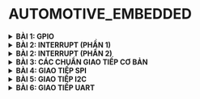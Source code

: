 
	
# AUTOMOTIVE_EMBEDDED

<details>
	<summary><strong>BÀI 1: GPIO</strong></summary>
	
## BÀI 1: GPIO (General Purpose Input Output)
![Image](https://github.com/user-attachments/assets/f275f738-034e-41e5-849a-892cb47e31d6)

### **1.1.Cấp Clock cho ngoại vi**

* **Module RCC** cung cấp các hàm để cấu hình xung clock

`RCC_APB1PeriphClockCmd`

`RCC_APB2PeriphClockCmd` 

`RCC_AHBPeriphClockCmd`
 
* **Nhận 2 tham số**:

 ◦ Ngoại vi Clock

 ◦ ENABLE/DISABLE

### **1.2.Cấu hình ngoại vi**


* **GPIO_Pin:** Chân cần được cấu hình 

`GPIO_Pin_<chân cần được cấu hình>`


 
* **GPIO_Mode:** Chế độ muốn cấu hình
    ```
    typedef enum {

        GPIO_Mode_AIN = 0x00,            //Analog Input
        GPIO_Mode_IN_FLOATING = 0x04,    //Input bình thường
        GPIO_Mode_IPD = 0x28,            //Input có điện trở kéo xuống    
        GPIO_Mode_IPU = 0x48,            //Input có điện trở kéo lên
        GPIO_Mode_Out_OD = 0x14,         //Output dạng open-drain
        GPIO_Mode_Out_PP = 0x10,         //Output dạng push-pull
        GPIO_Mode_AF_OD = 0x1C,          //Chế độ ngoại vi khác dạng open-drain
        GPIO_Mode_AF_PP = 0x18           //Chế độ ngoại vi khác dạng push-pull
    } GPIOMode_TypeDef;
    ```
* **GPIO_Speed:** Tốc độ đáp ứng của chân

`GPIO_Speed_<tốc độ muốn cấu hình>`    

### **1.3.Sử dụng ngoại vi**


* **Để gắn các giá trị muốn cấu hình vào các thanh ghi** thì ta sử dụng hàm "GPIO_Init" có 2 tham số cung cấp các hàm để cấu hình xung clock


  ◦Tham số đầu là tên ngoại vi muốn cấu hình

  ◦Tham số thứ hai là con trỏ đến struct **"GPIO_InitTypeDef"**

```
    GPIO_InitTypeDef GPIO_InitStruct;
    GPIO_InitStruct.GPIO_Pin = GPIO_Pin_13 | GPIO_Pin_14;
    GPIO_InitStruct.GPIO_Mode = GPIO_Mode_Out_PP;
    GPIO_InitStruct.GPIO_Speed = GPIO_Speed_50MHz;
    GPIO_Init(GPIOC, &GPIO_InitStruct);
```

* **Các hàm thông dụng để điều khiển GPIO** 

```
    uint8_t GPIO_ReadInputDataBit(GPIO_TypeDef* GPIOx, uint16_t GPIO_Pin);            \\Đọc giá trị 1 bit trong cổng GPIO được cấu hình là INPUT (IDR), có thể đọc nhiều pin nhờ toán tử OR
    uint16_t GPIO_ReadInputData(GPIO_TypeDef* GPIOx);                                 \\Đọc giá trị nguyên cổng GPIO được cấu hình là INPUT (IDR)
    uint8_t GPIO_ReadOutputDataBit(GPIO_TypeDef* GPIOx, uint16_t GPIO_Pin);           \\Đọc giá trị 1 bit trong cổng GPIO được cấu hình là OUTPUT (ODR), có thể đọc nhiều pin nhờ toán tử OR
    uint16_t GPIO_ReadOutputData(GPIO_TypeDef* GPIOx);                                \\Đọc giá trị nguyên cổng GPIO được cấu hình là OUTPUT (ODR)
    void GPIO_SetBits(GPIO_TypeDef* GPIOx, uint16_t GPIO_Pin);                        \\Cho giá trị 1 bit trong cổng GPIO = 1, có thể ghi nhiều pin nhờ toán tử OR
    void GPIO_ResetBits(GPIO_TypeDef* GPIOx, uint16_t GPIO_Pin);                      \\Cho giá trị 1 bit trong cổng GPIO = 0, có thể ghi nhiều pin nhờ toán tử OR
    void GPIO_WriteBit(GPIO_TypeDef* GPIOx, uint16_t GPIO_Pin, BitAction BitVal);     \\Ghi giá trị "BitVal" vào 1 bit trong cổng GPIO, có thể ghi nhiều pin nhờ toán tử OR
    void GPIO_Write(GPIO_TypeDef* GPIOx, uint16_t PortVal);                           \\Ghi giá trị "PortVal" vào nguyên cổng GPIO
```

### **1.4.Kiến thức cần chú ý**

#### **1.4.1.Pull-Up vs Pull-Down ???**


![Image](https://github.com/user-attachments/assets/2e06645d-579f-4b64-970c-f09a46cf949f)



* **Pull-up:**

     ◦ Được kết nối giữa chân **đầu vào** với **nguồn VCC**

     => Đảm bảo rằng khi **không** có tín hiệu hoặc thiết bị nào **tác động** vào chân nó sẽ **luôn ở mức cao**


     ◦ **Không** có tín hiệu vào:
 
    `GPIO-> HIGH (Pull up kéo lên Vcc)` 

     ◦ **Có**  tín hiệu vào:
 
    `GPIO->  HIGH => LOW `

     ◦ Thường được ứng dụng trong nút nhấn


* **Pull-down:**

    ◦ Được kết nối giữa chân **đầu vào** với **GND**

    => Kéo chân về mức **thấp** khi **không** có tín hiệu hoặc thiết bị nào **tác động** 


    ◦ **Không** có tín hiệu vào:
 
    `GPIO-> LOW (Trở kéo về GND)` 

    ◦ **Có**  tín hiệu vào:
 
    `GPIO->  LOW => HIGH `

    ◦ Thường được dùng để xác định trạng thái khi công tắc hoặc thiết bị đầu vào tắt hoặc không hoạt động




#### **1.4.2.Các chế độ input khác**

* **Input-Floating:**

    ◦ **Mục đích:** Đọc tín hiệu số từ bên ngoài mà không có điện trở kéo lên hoặc kéo xuống bên trong

    ◦ **Cấu hình điện:** Không có trở kéo lên hoặc xuống bên trong vi điều khiển.Trạng thái logic phụ thuộc vào chân bên ngoài

    ◦ **Sử dụng:** Đọc tín hiệu số từ cảm biến bên ngoài đã có trở kéo lên/xuống

    ◦ **Lưu ý:** Dễ bị nhiễu


* **Analog Input:**

    ◦ **Mục đích:** Sử dụng chân GPIO làm đầu vào cho **ADC** tích hợp

    ◦ **Cấu hình điện:** Ngắt kết nối  mạch số cuả GPIO để cho phép tín hiệu analog đi trực tiếp vào **ADC**

    ◦ **Sử dụng:** Đọc điện áp analog từ cảm biến analog (cảm biến nhiệt độ,ánh sáng,biến trở)

    ◦ **Lưu ý:** Dễ bị nhiễu
    

#### **1.4.3.Các chế độ output**

* **Output Push-Pull:**

    ◦ **Mục đích:**  Xuất tín hiệu số kéo VDD (HIGH) và kéo xuống GND (LOW) 1 cách chủ động


    ◦ **Sử dụng:** Điều khiển relay,led,...



* **Output Open-Drain (Đầu ra hở mạch):**

    ◦ **Mục đích:**  Xuất tín hiệu số kéo chỉ có khả năng kéo GND (LOW) 1 cách chủ động.Kéo lên HIGH cần có điện trở kéo bên ngoài

    ◦ **Cấu hình điện:** Khi xuất mức HIGH ,transistor tắt,GPIO thả nổi và cần điện trở kéo lên bên ngoài

    ◦ **Sử dụng:** I2C,...   



#### **1.4.4.Các chế độ Alternate Function**


* **AF-Push Pull:**

    ◦ **Mục đích:** Sử dụng chân GPIO để xuất tín hiệu từ các peripheral

    ◦ **Sử dụng:** Xuất tín hiệu PWM từ Timer, clock từ SPI,...   


* **AF-Open Drain:**

    ◦ **Mục đích:** Sử dụng cho các giao thức yêu cầu đường truyền 2 chiều

    ◦ **Sử dụng:** GPIO cho giao tiếp I2C (SCL,SDA) ,UART (truyền nhận)
</details>

<details>
	<summary><strong>BÀI 2: INTERRUPT (PHẦN 1)</strong></summary>  

## BÀI 2: INTERRUPT (Phần 1)


### **2.1.Khái niệm**

![Image](https://github.com/user-attachments/assets/eb1762a6-057e-4212-91cd-7d216830df0d)


* **Ngắt** là 1 sự kiện khẩn cấp xảy ra trong hay ngoài vi điều khiển.Nó yêu cầu MCU phải **dừng chương trình chính** và **thực thi chương trình ngắt**



### **2.2.Interrupt Service Routine (Trình phục vụ ngắt)**

![Image](https://github.com/user-attachments/assets/90c8c28e-edea-4755-b2b3-8c84be788a61)


 * Mỗi ngắt có 1 trình phục vụ riêng
 * Trình phục vụ ngắt là 1 đoạn chương trình được thực hiện khi ngắt xảy ra
 * Địa chỉ trong bộ nhớ của ISR được gọi là **vector ngắt**



### **2.3.Vector Interrupt Table (Bảng vector ngắt)**

![Image](https://github.com/user-attachments/assets/038312e2-516d-4eb2-8125-438cf5885fc6)


 * Chứa danh sách các địa chỉ bộ nhớ,mỗi địa chỉ trỏ đến hàm xử lý ngắt tương đương với 1 nguồn ngắt cụ thể


 * Vai trò trung tâm trong xử lý ngắt

    ◦ Khi 1 ngắt xảy ra, phần cứng CPU (cụ thể **NVIC**) sử dụng bảng **VIT** để xác định ISR nào cần được thực thi
 

 * Địa chỉ cố định trong bộ nhớ Flash
 
    ◦ VIT thường được đặt ở địa chỉ bắt đầu bộ nhớ Flash.Điều này do khi vi điều khiển khơi động / reset, nó sẽ bắt đầu thực thi từ địa chỉ này

 * Cấu trúc VIT

    ◦ **Bảng các địa chỉ:** VIT về cơ bản là một mảng (table) các địa chỉ bộ nhớ. Mỗi mục trong bảng này chứa một địa chỉ.

    ◦ Mỗi mục tương ứng với 1 nguồn ngắt

    ◦ **Kích thước:** Kích thước của mỗi mục (mỗi địa chỉ vector) thường là 4 byte (32-bit address) trên các kiến trúc 32-bit như ARM Cortex-M, hoặc 2 byte (16-bit address) trên các kiến trúc 16-bit
 

* **Cách VIT hoạt động:**


    ◦Ngắt xảy ra

     ```
   Quy trình bắt đầu khi một sự kiện ngắt xảy ra.

   Sự kiện này có thể đến từ nhiều nguồn khác nhau, ví dụ:

   Ngắt ngoại vi: Một module ngoại vi như UART, Timer, ADC, GPIO tạo ra ngắt khi hoàn thành một tác vụ hoặc có một sự kiện cụ thể (ví dụ: UART nhận dữ liệu, Timer tràn, ADC chuyển đổi xong, GPIO pin thay đổi trạng thái).

   Ngắt nội bộ: Các ngắt do bộ vi điều khiển tạo ra, ví dụ: SysTick timer ngắt định kỳ, Software Interrupt (SWI), PendSV (Pendable Service Call).

   Ngắt lỗi: Các lỗi phần cứng hoặc phần mềm như HardFault, Memory Management Fault.
     ```
  
    ◦NVIC xác định vector number

    ◦Tra cứu VIT bằng cách sử dụng vector number làm offset để tra cứu bảng 
    
      
      Base_Address of VIT + (n * 4).
      Base_Address of VIT: Đây là địa chỉ bộ nhớ bắt đầu của Vector Interrupt Table. Như đã thảo luận trước đó, địa chỉ này thường cố định và nằm ở đầu bộ nhớ Flash (ví dụ: 0x00000000).
      n (vector number): Là số vector mà NVIC đã xác định cho ngắt đang xảy ra.
      4: Là kích thước của mỗi mục (vector) trong VIT, tính bằng byte. Trong kiến trúc 32-bit, mỗi địa chỉ bộ nhớ thường là 32-bit (4 byte).
      n * 4: Tính toán offset (độ lệch) từ địa chỉ bắt đầu của VIT. Vector number n được nhân với 4 để tính ra độ lệch byte tương ứng trong bảng VIT.
      Base_Address of VIT + (n * 4): Kết quả là địa chỉ bộ nhớ trong VIT, nơi chứa địa chỉ của ISR tương ứng với vector number n.
      

   ◦Lấy địa chỉ ISR
   
     Giá trị tra cứu được trong VIT chính là địa chỉ của bộ nhớ hàm ISR tương ứng

   ◦Nhảy đến ISR
   
   ◦Kết thúc ISR





### **2.4.NVIC (Nested Vectored Interrupt Controller)**

* **Khái niệm**

   ◦Quản lý tất cả các ngắt
   
   ◦Quyết định ngắt nào được xử lý dựa trên mức độ ưu tiên

* **Chức năng NVIC**

   ◦ Bật/Tắt từng nguồn ngắt cụ thể

   ◦ Bật/Tắt ngắt toàn cục
  

* **Quản lý ưu tiên ngắt**

 
   ◦ Cho phép 16 mức ưu tiên (0-15)
   
   
   ◦ Mức ưu tiên thấp hơn (số nhỏ hơn) có độ ưu tiên cao hơn
    
![Image](https://github.com/user-attachments/assets/9ca9134e-b2e2-4de9-b352-74ad5a47331e)
 
     +  Preemption Priority: 
        Ngắt có Preemption Priority cao hơn (số nhỏ hơn) sẽ chiếm quuyền ngắt có Priority thấp hơn (số to hơn): 
        Ngắt có Preemption Priority cao hơn (số nhỏ hơn) sẽ chiếm quuyền ngắt có Priority thấp hơn (số to hơn)

     +  SubPriority: 
        Khi nhiều ngắt có cùng Preemption Priority xảy ra đồng thời
        => SubPriority quyết định thứ tự xử lý
        => Ngắt có SubPriority cao hơn (số nhỏ hơn) sẽ được xử lý trước


* **Cấu hình NVIC**
 
  ◦ **Priority Group:**  xác định cách phân chia bit giữa Preemption Priority và Subpriority.
  
   Sử dụng hàm **NVIC_PriorityGroupConfig(uint32_t PriorityGroup)** để chọn priority group cho NVIC

  ◦ **NVIC_IRQChannel:** Xác định mã của kênh ngắt cần được cấu hình

  ◦ **NVIC_IRQChannelPreemptionPriority:** Xác định mức độ ưu tiên Preemption Priority cho kênh ngắt.

  ◦ **NVIC_IRQChannelSubPriority:** Xác định mức độ ưu tiên phụ Subpriority cho kênh ngắt.

  ◦ **NVIC_IRQChannelSubPriority:** Cho phép ngắt


```
NVIC_InitTypeDef NVICInitStruct;
NVIC_PriorityGroupConfig(NVIC_PriorityGroup_2);
NVICInitStruct.NVIC_IRQChannel = EXTI0_IRQn;
NVICInitStruct.NVIC_IRQChannelPreemptionPriority = 0x00;
NVIC_InitStruct.NVIC_IRQChannelSubPriority = 0x00;
NVICInitStruct.NVIC_IRQChannelCmd = ENABLE;
NVIC_Init(&NVICInitStruct);
```
</details>

<details>
	<summary><strong>BÀI 2: INTERRUPT (PHẦN 2)</strong></summary> 

## BÀI 2: INTERRUPT (PHẦN 2) 

### **2.5.Ngắt ngoài**


* **Sơ đồ**

![Image](https://github.com/user-attachments/assets/b8531dc8-d8a1-4fea-b10b-90365810da53)


  ◦ Để sử dụng được ngắt ngoài, ngoài bật clock cho GPIO tương ứng cần bật thêm clock cho **AFIO**.

```
  void RCC_Config(){
	RCC_APB2PeriphClockCmd(RCC_APB2Periph_GPIOA, ENABLE);
	RCC_APB2PeriphClockCmd(RCC_APB2Periph_AFIO, ENABLE);
}
```
 ◦ Ngắt ngoài của chip STM32F103 bao gồm có 16 line riêng biệt
```
Line0 sẽ chung cho tất cả chân Px0 ở tất cả các Port, với x là tên của Port A, B…
Line0 nếu chúng ta đã chọn chân PA0 (chân 0 ở port A) làm chân ngắt thì tất cả các chân 0 ở các Port khác không được khai báo làm chân ngắt ngoài nữa
```
 

 * **Cấu hình ngắt ngoài**

    ◦ Cấu hình chân ngắt ngoài là Input. 

    ◦  Có thể cấu hình thêm trở kéo lên/xuống tùy theo cạnh ngắt được sử dụng.

   ```
    void GPIO_Config(){
        GPIO_InitTypeDef GPIOInitStruct;

	GPIOInitStruct.GPIO_Mode = GPIO_Mode_IPU;
	GPIOInitStruct.GPIO_Pin = GPIO_Pin_0;
	GPIOInitStruct.GPIO_Speed = GPIO_Speed_50MHz;
	GPIO_Init(GPIOA, &GPIOInitStruct);
    }
    ```



      ◦ Hàm **GPIO_EXTILineConfig(uint8_t GPIO_PortSource, uint8_t GPIO_PinSource)** liên kết 1 chân với một EXTI line để cấu hình chân ở chế độ sử dụng ngắt ngoài:

GPIO_PortSource: Chọn Port để sử dụng làm nguồn cho ngắt ngoài.
GPIO_PinSource: Chọn Pin để cấu hình.

       ◦ Các tham số ngắt ngoài được cấu hình trong struct EXTI_InitTypeDef, gồm:

**EXTI_Line:** Xác định EXTI line cụ thể sẽ được cấu hình.
**EXTI_Mode:** Xác định chế độ hoạt động của EXTI, có hai chế độ là Interrupt hoặc Event.
**EXTI_Trigger:** Xác định loại cạnh xung sẽ kích hoạt ngắt.
**EXTI_LineCmd:** Kích hoạt (ENABLE) hoặc vô hiệu hóa (DISABLE) EXTI line.


    
    void EXTI_Config(){
	EXTI_InitTypeDef EXTIInitStruct;

        EXTIInitStruct.EXTI_Line = EXTI_Line0;
	EXTIInitStruct.EXTI_Mode = EXTI_Mode_Interrupt;
	EXTIInitStruct.EXTI_Trigger = EXTI_Trigger_Falling;
	EXTIInitStruct.EXTI_LineCmd = ENABLE;
	
	EXTI_Init(&EXTIInitStruct);
}
      ```


◦ Tiếp đến cấu hình NVIC:

    
        NVIC_InitTypeDef NVICInitStruct;
	NVIC_PriorityGroupConfig(NVIC_PriorityGroup_2);
	
	NVICInitStruct.NVIC_IRQChannel = EXTI0_IRQn;
	NVICInitStruct.NVIC_IRQChannelPreemptionPriority = 0x00;
        NVIC_InitStruct.NVIC_IRQChannelSubPriority = 0x00;
	NVICInitStruct.NVIC_IRQChannelCmd = ENABLE;
	
	NVIC_Init(&NVICInitStruct);

◦ Các hàm quan trọng trong EXTI:

   Ngắt trên từng line có hàm phục riêng của từng line. Có tên cố định: **EXTIx_IRQHandler()** (x là line ngắt tương ứng).
   
   Hàm **EXTI_GetITStatus(EXTI_Linex)**, Kiểm tra cờ ngắt của line x tương ứng. 
   
   Hàm **EXTI_ClearITPendingBit(EXTI_Linex)**: Xóa cờ ngắt ở line x.


◦ Ngắt ngoài sẽ được thực hiện theo:

   Kiểm tra ngắt đến từ line nào, có đúng là line cần thực thi hay không?

   Thực hiện các lệnh, các hàm.

   Xóa cờ ngắt ở line.

```
void EXTI0_IRQHandler(){	
        if(EXTI_GetITStatus(EXTI_Line0) != RESET)
        {}
	EXTI_ClearITPendingBit(EXTI_Line0);
}
```


### **2.5.Ngắt Timer**

* **Sơ đồ**


![Image](https://github.com/user-attachments/assets/b0736d5c-3a49-41bf-95db-063762fdb254)


  ◦ Sử dụng ngắt Timer,ta vẫn cấu hình các tham số trong **TIM_TimeBaseInitTypeDef** bình thường

  ◦ Riêng **TIM_Period**,đây là số lần đếm mà sau đó timer sẽ ngắt


* **Cấu hình ngắt Timer**

  ◦ Cấu hình **Timer**

     Hàm **TIM_ITConfig(TIMx,TIM_IT_Update,ENABLE)** kích hoạt ngắt cho TIMERx tương ứng

      
      Yêu cầu: cài đặt Period = 10-1 ứng với ngắt mỗi 1ms
      void TIM_Config()
      {
      TIM_TimeBaseInitTypeDef TIM_TimeBaseInitStruct;

      TIM_TimeBaseInitStruct.TIM_Prescaler = 7200-1;
      //Ngắt mỗi 1ms => 1 ms = ?/72MHz => ? = 7200

      TIM_TimeBaseInitStruct.TIM_Period = 10-1;
      TIM_TimeBaseInitStruct.TIM_ClockDivision = TIM_CKD_DIV1;
      TIM_TimeBaseInitStruct.TIM_CounterMode = TIM_CounterMode_Up;
      TIM_TimeBaseInit(TIM2, &TIM_TimeBaseInitStruct);

      TIM_ITConfig(TIM2, TIM_IT_Update, ENABLE);
      TIM_Cmd(TIM2, ENABLE);
      }
      

  ◦ Cấu hình **NVIC**

     
     ```
          NVIC_InitTypeDef NVIC_InitStruct;

          NVIC_InitStruct.NVIC_IRQChannel = TIM2_IRQn;
	  NVIC_InitStruct.NVIC_IRQChannelPreemptionPriority = 0x00;
	  NVIC_InitStruct.NVIC_IRQChannelSubPriority = 0x00;
	  NVIC_InitStruct.NVIC_IRQChannelCmd = ENABLE;

	  NVIC_Init(&NVIC_InitStruct);
     ```



  ◦ Cấu hình **hàm phục vụ ngắt Timer**


    
 Hàm phục vụ ngắt Timer được đặt tên: **TIMx_IRQHandler** với x là timer tương ứng
     
 Hàm kiểm tra cờ ngắt của line x tương ứng: **TIM_GetITStatus(TIMx,TIM_IT_Update)**

 Hàm xóa cờ ngắt của line x: **TIM_ClearITPendingBit(TIMx,TIM_IT_Update)**
   
     uint16_t count;
     void delay(int time){
	  count = 0; 
	  while(count < time)
      {}
    }

     void TIM2_IRQHandler(){
      if(TIM_GetITStatus(TIM2, TIM_IT_Update))
        {
		  count++;
		  TIM_ClearITPendingBit(TIM2, TIM_IT_Update);
        }
    }

  


### **2.6.Ngắt truyền thông**

#### Ngắt UART

![Image](https://github.com/user-attachments/assets/9affbbd5-a18d-40d2-9c22-588a47d195df)

* Trước khi cho phép UART hoạt động, cần kích hoạt ngắt UART bằng cách gọi hàm **USART_ITConfig()**;

* Ở NVIC, ta cấu hình tương tự như ngắt ngoài EXTI, tuy nhiên NVIC_IRQChannel được đổi thành **USART_IRQn** để khớp với line ngắt timer.

* Hàm phục vụ ngắt UART được đặt tên : **USARTx_IRQHandler()**

   ◦ Kiểm tra ngắt 

   ◦ Nhận và lưu data từ USART1

   ◦ Kiểm tra cờ ngắt truyền,đảm bảo UART đang rỗi

   ◦ Truyền lại data vừa nhận được sang máy tính

   ◦ Xóa cờ ngắt,thoát khỏi hàm

* Hàm kiểm tra cờ ngắt : **USART_GetITStatus**

* Hàm kiểm tra trạng thái của quá trình truyền dữ liệu : **USART_GetFlagStatus(USART_InitTypeDef * USARTx,uint32_t USART_FLAG)**

   ```
   void UART1_IRQHandler(){
      uint8_t data = 0x00;
      if(USART_GetITStatus(USART1,USART_IT_RXNE) != RESET){
         while(!USART_GetFlagStatus(USART1,USART_FLAG_RXNE));
         data = USART_ReceiveData(USART1);
           if(USART_GetITStatus(USART1,USART_IT_TXE) != RESET){
              USART_SendData(USART1,data);
              while(USART_GetFlagStatus(USART1,USART_FLAG_TC) == RESET) ;
          }
      }
      USART_ClearITPendingBit(USART1,USART_IT_RXNE);  
   }
  ```
</details>


<details>
	<summary><strong>BÀI 3: CÁC CHUẨN GIAO TIẾP CƠ BẢN </strong></summary> 


## **BÀI 3: CÁC CHUẨN GIAO TIẾP CƠ BẢN**

## **3.1.SPI**


### **3.1.1.Đặc điểm**
* Chuẩn giao tiếp nối tiếp,đồng bộ
* Hoạt động ở chế độ song công
* Sử dụng 4 dây giao tiếp

### **3.1.2.Sơ đồ chân**
![Image](https://github.com/user-attachments/assets/9e55733b-bf9f-4d37-912e-84e5faae3086)


* **SCK (Serial Clock)**: Thiết bị Master tạo xung tín hiệu SCK và cung cấp cho Slave

* **MISO (Master Input Slave Output)**: Tín hiệu tạo bởi thiết bị Slave và nhận bởi thiết bị Master.

* **MOSI (Master Output Slave Input)**: Tín hiệu tạo bởi thiết bị Master và nhận bởi thiết bị Slave.

* **SS (Slave Select) / CS (Chip Select)**: Chọn thiết bị Slave cụ thể để giao tiếp. Để chọn Slave giao tiếp thiết bị Master chủ động kéo đường SS tương ứng xuống mức 0 (Low).


### **3.1.3.Quá trình truyền nhận**  

* Master kéo chân SS của chân Slave muốn giao tiếp xuống mức 0 để báo hiệu muốn truyền nhận

* Clock sẽ được cấp bởi master, tùy vào chế độ được cài, với mỗi xung clock,  1 bit sẽ được truyền từ master đến slave và slave cũng truyền 1 bit cho master.

* Các thanh ghi cập nhật giá trị và dịch 1 bit.

* Lặp lại quá trình trên đến khi truyền xong 8 bit trong thanh ghi.

### **3.1.4.Các chế độ hoạt động**

* Có 4 chế độ hoạt động phụ thuộc **Clock Polarity (CPOL)** và **Clock Phase (CPHA)**.

* **CPOL:**

  **CPOL = 0:** Xung clock ban đầu ở mức 0.

  **CPOL = 1:** Xung clock ban đầu ở mức 1.

* **CPHA:**

  CPHA = 0 (1Edge):
  
         Dữ liệu được **lấy mẫu (sampled) trên cạnh đầu tiên (leading edge)** của chu kỳ đồng hồ và được **thay đổi (shifted) trên cạnh thứ hai (trailing edge)**.
         Dữ liệu phải sẵn sàng trên đường truyền (MOSI/MISO) trước khi chu kỳ đồng hồ bắt đầu.**
  
  CPHA = 1 (2Edge):
  
         Dữ liệu được **thay đổi (shifted) trên cạnh đầu tiên (leading edge)** và được **lấy mẫu (sampled) trên cạnh thứ hai (trailing edge)**.
         Dữ liệu chỉ xuất hiện trên đường truyền sau khi chu kỳ đồng hồ bắt đầu.
  
  ![Image](https://github.com/user-attachments/assets/7035fcb0-fd0e-4d24-976b-0a56d80a1207)
  
```
CPOL = 0 (đồng hồ nghỉ ở mức thấp):
      1Edge (CPHA = 0): Lấy mẫu trên rising edge (cạnh tăng), thay đổi trên falling edge (cạnh giảm).
      2Edge (CPHA = 1): Thay đổi trên rising edge, lấy mẫu trên falling edge.

CPOL = 1 (đồng hồ nghỉ ở mức cao):
      1Edge (CPHA = 0): Lấy mẫu trên falling edge (cạnh giảm), thay đổi trên rising edge (cạnh tăng).
      2Edge (CPHA = 1): Thay đổi trên falling edge, lấy mẫu trên rising edge.
```
## **3.2.I2C**

### **3.2.1Đặc điểm**

* Chuẩn giao tiếp nối tiếp,đồng bộ
* Hoạt động ở chế độ bán song công
* Sử dụng 2 dây giao tiếp

### **3.2.2.Sơ đồ chân**

![Image](https://github.com/user-attachments/assets/34dd609d-2f2e-421d-b416-0cabcbf9670a)


* **SCL (Serial Clock)**: Tạo xung tín hiệu để đồng bộ việc truyền/nhận dữ liệu với các Slave.

* **SDA (Serial Data)**: Chân chứa dữ liệu được truyền đi


### **3.2.3.Quá trình truyền nhận**

* Start: Điều kiện: Chân SDA xuống mức 0 trước chân SCL.
* Truyền các bit địa chỉ để tìm Slave muốn giao tiếp.

* Bit R/W: Master gửi dữ liệu đi ứng với bit '0', nhận dữ liệu ứng với bit '1'.

* ACK: Chờ phản hồi, '0' là nhận và '1' là không nhận. Nếu không có Slave nào phản hồi, dùng Timer để thoát ra.

* Sau khi chọn được Slave để giao tiếp, bắt đầu truyền các bit dữ liệu đến Slave.
* Tương tự cũng có ACK để chờ phản hồi.
* Stop: Điều kiện: Chân SDA lên mức 1 sau chân SCL.



## **3.3.UART**

### **3.3.1Đặc điểm**

* Chuẩn giao tiếp nối tiếp
* Không đồng bộ
* Hoạt động ở chế độ song công
* Sử dụng 2 dây giao tiếp
* Chỉ 2 thiết bị giao tiếp

### **3.3.2.Sơ đồ chân**

![Image](https://github.com/user-attachments/assets/5d657816-56e4-4871-8c40-7ce476b283c2)

**Tx (Transmit)**: Chân truyền dữ liệu 

**Rx (Receive)**: Chân nhận dữ liệu

### **3.3.3.Quá trình truyền nhận**

![Image](https://github.com/user-attachments/assets/e345c226-4ada-4991-963b-1dcb7e0ae24c)

* Start: 1 bit.

* Bit dữ liệu: 5 đến 9 bit.

* Bit chẵn lẻ:

    Quy luật chẵn: Thêm một bit '0' hoặc '1' để số bit '1' là số chẵn.
    Quy luật lẻ: Thêm một bit '0' hoặc '1' để số bit '1' là số lẻ.
* Stop: 1 đến 2 bit.
</details>


<details>
	<summary><strong>BÀI 4: GIAO TIẾP SPI</strong></summary> 

## **Bài 4: GIAO TIẾP SPI** 

## **4.1.SPI Software**

### **4.1.1.Xác định các chân GPIO**
* Định nghĩa 4 chân sử dụng SPI

  ```
  #define SPI_SCK_Pin    GPIO_Pin_0
  #define SPI_MISO_Pin   GPIO_Pin_1
  #define SPI_MOSI_Pin   GPIO_Pin_2
  #define SPI_CS_Pin     GPIO_Pin_3
  #define SPI_GPIO       GPIO_A
  ```
 

### **4.1.2.Cấu hình GPIO**


* **Master**:
  
◦ Các chân **SCK, CS, MOSI** để chế độ Out Push Pull

```
GPIO_InitStructure.GPIO_Pin = SPI_SCK_Pin | SPI_CS_Pin | SPI_MOSI_Pin;

GPIO_InitStructure.GPIO_Mode = GPIO_Mode_Out_PP;
```

◦ Chân **MISO** để chế độ IN FLOATING

```
GPIO_InitStructure.GPIO_Pin = SPI_MISO_Pin;
GPIO_InitStructure.GPIO_Mode = GPIO_Mode_IN_FLOATING;
```

* **Slave**:

◦ Chân **MISO** để chế độ Out Push Pull
```
GPIO_InitStructure.GPIO_Pin = SPI_MISO_Pin;
GPIO_InitStructure.GPIO_Mode = GPIO_Mode_Out_PP;
```
◦ Chân **MOSI,SCK,CS** để chế độ IN FLOATING
```
GPIO_InitStructure.GPIO_Pin = SPI_SCK_Pin | SPI_CS_Pin | SPI_MOSI_Pin;

GPIO_InitStructure.GPIO_Mode = GPIO_Mode_IN_FLOATING;
```

### **4.1.3.Tạo xung Clock**

```
void Clock(){
  GPIO_WriteBit(SPI_GPIO,SPI_SCK_Pin,Bit_SET);
  Delay_ms(4);
  GPIO_WriteBit(SPI_GPIO,SPI_SCK_Pin,Bit_RESET);
  Delay_ms(4);
}
```

### **4.1.4.Khởi tạo các chân cho SPI**

```
void SPI_Init(){
  GPIO_WriteBit(SPI_GPIO,SPI_SCK_Pin,Bit_RESET);
  GPIO_WriteBit(SPI_GPIO,SPI_CS_Pin,Bit_SET);
  GPIO_WriteBit(SPI_GPIO,SPI_MISO_Pin,Bit_RESET);
  GPIO_WriteBit(SPI_GPIO,SPI_MOSI_Pin,Bit_RESET);
}

```

### **4.1.5.Hàm truyền(Master)**

* Kéo **CS** xuống **0**

    ◦ Dịch 1 bit

    ◦ Truyền 1 bit

    ◦ Gửi clock() 

* Kéo **CS** lên **1**

```
void SPI_Master_Transmit(uint8_t u8Data){

uint8_t u8Mask = 0x80;
uint8_t tempData;

GPIO_WriteBit(SPI_GPIO,SPI_CS_Pin,Bit_RESET);
Delay_ms(1);

  for (int i=0; i<8; i++){
  tempData = u8Data & u8Mask
      if(tempData){
        GPIO_WriteBit(SPI_GPIO,SPI_MOSI_Pin,Bit_SET);
        Delay_ms(1);
      }
      else{
        GPIO_WriteBit(SPI_GPIO,SPI_MOSI_Pin,Bit_RESET);
        Delay_ms(1);
      }

  u8Data = u8Data << 1;
  Clock();
 }

GPIO_WriteBit(SPI_GPIO,SPI_CS_Pin,Bit_SET);
Delay_ms(1);
}
```
### **4.1.6.Hàm nhận (Slave)**

* Kiểm tra **CS** bằng **0** 

   ◦ Kiểm tra Clock = 1;

   ◦ Đọc data trên MOSI,ghi vào biến;

   ◦ Dịch 1 bit

* Kiểm tra **CS** bằng **1**

```
uint8_t Slave_Receive(void){
  uint8_t dataReceive = 0x00;
  uint8_t temp = 0x00;

  while(GPIO_ReadInputDataBit(SPI_GPIO, SPI_CS_Pin)); --Chờ CS lên cao
  while(!GPIO_ReadInputDataBit(SPI_GPIO,SPI_CS_Pin)); --Chờ CS xuống thấp bắt đầu Truyền
  while(!GPIO_ReadInputDataBit(SPI_GPIO,SPI_SCK_Pin)); --Chờ SCK xuống thấp( ở trạng thái nghỉ);
    
    for(int i=0; i<8; i++){
  
      while(!GPIO_ReadInputDataBit(SPI_GPIO,SPI_SCK_Pin)); --Chờ SCK xuống thấp
      while(GPIO_ReadInputDataBit(SPI_GPIO,SPI_SCK_Pin)); --Chờ SCK lên cao bắt đầu Truyền

      temp = GPIO_ReadInputDataBit(SPI_GPIO,SPI_MOSI_Pin);
      dataReceive = dataReceive << 1;
      dataReceive = dataReceive | temp;

      while(GPIO_ReadInputDataBit(SPI_GPIO,SPI_SCK_Pin)); --Chờ SCK xuống thấp (kết thúc khung truyền)

    }
  while(GPIO_ReadInputDataBit(SPI_GPIO,SPI_CS_Pin)); --Chờ CS lên cao kết thúc khung Truyền
  return dataReceive;
}

```

### **4.1.7.Hàm main**

```
uint8_t DataTrans[] = {1,3,4,5,6,7,8,9};
int main (){
RCC_Config();
GPIO_Config();
TIM_Config();
SPI_Config();
while(1){
   for(int i=0; i<7;i++){
     SPI_Master_Transmit(DataTrans);
     Delay_ms(1);
   }
 }
}
```


## **4.2.SPI Hardware**

### **4.2.1.Xác định chân GPIO**

![Image](https://github.com/user-attachments/assets/6c977197-08fb-4993-9e0b-ce7e83ba6d6d)

```
#define SPI1_NSS     GPIO_Pin_4
#define SPI1_SCK     GPIO_Pin_5
#define SPI1_MISO    GPIO_Pin_6
#define SPI1_MOSI    GPIO_Pin_7
#define SPI1_GPIO    GPIOA

```

### **4.2.2.Cấu hình chân GPIO**

* NSS: **Input,Output,AF**

* MISO,MOSI,SCK: **AF**

* Phần cứng SPI đã được thiết kế để tự động xử lý giao tiếp theo chuẩn SPI nên chế độ không phải điều chỉnh nhiều

### **4.2.3.Cấu hình SPI**

* **SPI_Mode**: Quy định chế độ hoạt động SPI
* **SPI_Direction**: Quy định kiểu truyền của thiết bị
* **SPI_BaudRatePrescaler**: Hệ số chia clock cấp cho module SPI
* **SPI_CPOL**: Cấu hình cực tính của SCK
  
    ◦ **SPI_CPOL_LOW**: cực tính mức **0** khi SCK **không** truyền xung

    ◦ **SPI_CPOL_HIGH**: cực tính mức **1** khi SCK truyền xung

* **SPI_CPHA**: Cấu hình chế độ hoạt động của SCK

    ◦ **SPI_CPHA_1Edge**: tín hiệu truyền đi ở cạnh xung đầu tiên
    
    ◦ **SPI_CPHA_2Edge**: tín hiệu truyền đi ở cạnh xung thứ hai

* **SPI_DataSize**: Cấu hình số bit truyền (8/16 bit)
* **SPI_FirstBit**: Cấu hình chiều truyền đi là MSB hay LSB
* **SPI_CRCPolynominal** : Cấu hình số bit checksum cho SPI
* **SPI_NSS**: cấu hình chân SS điều khiển bằng phần cứng hay phần mềm

```
void SPI_Config(){
	SPI_InitTypeDef SPI_InitStructure;

	SPI_InitStructure.SPI_Mode = SPI_Mode_Master;
	SPI_InitStructure.SPI_Direction =    SPI_Direction_2Lines_FullDuplex;
	SPI_InitStructure.SPI_BaudRatePrescaler = SPI_BaudRatePrescaler_16;
	SPI_InitStructure.SPI_CPOL = SPI_CPOL_Low;
	SPI_InitStructure.SPI_CPHA = SPI_CPHA_1Edge;
	SPI_InitStructure.SPI_DataSize = SPI_DataSize_8b;
	SPI_InitStructure.SPI_FirstBit = SPI_FirstBit_LSB;
	SPI_InitStructure.SPI_CRCPolynomial = 7;
	SPI_InitStructure.SPI_NSS = SPI_NSS_Soft;
	
	SPI_Init(SPI1, &SPI_InitStructure);
	SPI_Cmd(SPI1, ENABLE);
}

```

### **4.2.4.Các hàm thông dụng**

* `SPI_I2S_SendData(SPI_TypeDef* SPIx,uint16_t Data)` nhận 2 tham số là bộ SPI sử dụng và data cần truyền

* `SPI_I2S_ReceiveData(SPI_TypeDef* SPIx)` trả về giá trị đọc được trên SPI

* `SPI_I2S_GetFlagStatus(SPI_TypeDef* SPIx,uint16_t SPI_I2S_FLAG)` trả về giá trị 1 cờ trong thanh ghi của SPI

     ◦ **SPI_I2S_FLAG_TXE** : Cờ báo truyền,cờ này sẽ set lên 1 khi truyền xong data trong buffer

     ◦ **SPI_I2S_FLAG_RXNE** : Cờ báo nhận,cờ nãy sẽ set lên 1 khi nhận xong data

     ◦ **SPI_I2S_FLAG_BSY**: Cờ báo bận,cờ này sẽ set lên 1 khi đang bận truyền nhận

### **4.2.5.Hàm truyền (Master)**

```
void SPI_Send1Byte(uint8_t data){
  GPIO_ResetBits(SPI1_GPIO,SPI_NSS);
  while(SPI_I2S_GetFlagStatus(SPI1,SPI_I2S_FLAG_TXE)==RESET){}

  SPI_I2S_SendData(SPI1,data);

  while(SPI_I2S_GetFlagStatus(SPI1,SPI_I2S_FLAG_BSY)==SET){}
  GPIO_SetBits(SPI1_GPIO,SPI1_NSS);

}


```

### **4.2.6.Hàm nhận(Slave)**

```
uint8_t SPI_Receive1Byte(void){
while(SPI_I2S_GetFlagStatus(SPI1,SPI_I2S_FLAG_BSY)==SET);

uint8_t temp=(uint8_t)SPI_I2S_ReceiveData(SPI1);

while(SPI_I2S_GetFlagStatus(SPI_I2S_FLAG_RXNE)==RESET);
return temp;
}


}

```

### **4.2.7.Hàm main**

```
uint8_t dataSend[]={1,2,3,4,5,6,7};
int main(){
  GPIO_Config();
  TIM_Config();
  SPI_Config();
  while(1){
    for(int i=0;i<7;i++){
      SPI_Send1Byte(dataSend);
      Delay_ms(1);
    }
  }
}


```
</details>


<details>
	<summary><strong>BÀI 5: GIAO TIẾP I2C </strong></summary> 


## **Bài 5: GIAO TIẾP I2C**

## **5.1.I2C Software**

### **5.1.1.Xác định các chân GPIO**
* Định nghĩa 2 chân sử dụng I2C: **SCL,SDA**

  ```
  #define I2C_SCL    GPIO_Pin_6
  #define I2C_SDA    GPIO_Pin_7

  ```
 

### **5.1.2.Cấu hình GPIO**



```
void GPIO_Config(){
	GPIO_InitTypeDef GPIO_InitStructure;
	GPIO_InitStructure.GPIO_Mode = GPIO_Mode_Out_OD;
	GPIO_InitStructure.GPIO_Pin = I2C_SDA| I2C_SCL;
	GPIO_InitStructure.GPIO_Speed = GPIO_Speed_50MHz;
	
	GPIO_Init(I2C_GPIO, &GPIO_InitStructure);
}

```
### **5.1.3.Cấu hình I2C**

```
#define WRITE_SDA_0 	GPIO_ResetBits(I2C_GPIO, I2C_SDA)		// Kéo chân SDA xuống 0
#define WRITE_SDA_1 	GPIO_SetBits(I2C_GPIO, I2C_SDA)			// Kéo chân SDA lên 1
#define WRITE_SCL_0 	GPIO_ResetBits(I2C_GPIO, I2C_SCL)		// Kéo chân SCL xuống 0
#define WRITE_SCL_1 	GPIO_SetBits(I2C_GPIO, I2C_SCL)			// Kéo chân SDA lên 1
#define READ_SDA_VAL 	GPIO_ReadInputDataBit(I2C_GPIO, I2C_SDA)	// Đọc chân SDA


```

* **Khởi tạo I2C**

```
// Ban đầu kéo 2 chân SDA và SCL lên mức 1
void I2C_Config()
{
	WRITE_SDA_1;
	delay_us(1);
	WRITE_SCL_1;
	delay_us(1);
}
```

* **Hàm Start**
```
// Điều kiện Start: Chân SDA xuống mức 0 trước chân SCL
void I2C_Start(){	
	WRITE_SCL_1;  	
	delay_us(3);	
	WRITE_SDA_1;
	delay_us(3);

	WRITE_SDA_0;	
	delay_us(3);
	WRITE_SCL_0;
	delay_us(3);
}
```

* **Hàm Stop**
```
// Điều kiện Stop: Chân SCL lên mức 1 trước chân SDA
void I2C_Stop()
{
	WRITE_SDA_0;
	delay_us(3);

	WRITE_SCL_1; 	
	delay_us(3);
	WRITE_SDA_1;
	delay_us(3);
}
```
### **5.1.4.Hàm truyền**

* Hàm truyền sẽ truyền lần lượt 8 bit trong byte dữ liệu
  
  ◦ Truyền 1 bit

  ◦ Tạo clock

  ◦ Dịch 1 bit

```
status I2C_Write(uint8_t u8Data){	
	uint8_t i;
	status stRet;
	for (int i = 0; i < 8; i++){
		// Ghi dữ liệu vào chân SDA		
		if (u8Data & 0x80) {
			WRITE_SDA_1;
		} else {
			WRITE_SDA_0;
		}
		delay_us(3);

		// Tạo một tín hiệu xung
		WRITE_SCL_1;
		delay_us(5);
		WRITE_SCL_0;
		delay_us(2);

		u8Data <<= 1; // Dịch 1 bit
	}
	WRITE_SDA_1;					
	delay_us(3);
	WRITE_SCL_1;					
	delay_us(3);
	
	if (READ_SDA_VAL) {	
		stRet = NOT_OK;				
	} else {
		stRet = OK;					
	}

	delay_us(2);
	WRITE_SCL_0;
	delay_us(5);
	
	return stRet;
}
```
### **5.1.5.Hàm nhận**


* Kéo SDA lên 1

   ◦ Đọc data trên SDA, ghi vào biến.

   ◦ Dịch 1 bit

* Gửi lại 1 tín hiệu ACK ở xung thứ 9.


```
uint8_t I2C_Read(ACK_Bit _ACK)
{	
	uint8_t i;						
	uint8_t u8Ret = 0x00;
	WRITE_SDA_1;
	delay_us(3);	
	for (i = 0; i < 8; ++i) {
		u8Ret <<= 1;
		WRITE_SCL_1;
		delay_us(3);

		// Đọc dữ liệu từ chân SDA và ghi vào biến
		if (READ_SDA_VAL) {
			u8Ret |= 0x01;
		}
		delay_us(2);
		WRITE_SCL_0;
		delay_us(5);
	}

	if (_ACK) {	
		WRITE_SDA_0;
	} else {
		WRITE_SDA_1;
	}
	delay_us(3);
	
	WRITE_SCL_1;
	delay_us(5);
	WRITE_SCL_0;
	delay_us(5);

	return u8Ret;
}

```



## **5.2.I2C Hardware**

### **5.2.1.Xác định chân GPIO**

![Image](https://github.com/user-attachments/assets/b80e6194-eab7-4f07-bb89-a4e85871ee0f)

```
#define I2C1_SCL     GPIO_Pin_6
#define I2C1_SDA     GPIO_Pin_7
#define I2C1_GPIO    GPIOB

```

### **5.2.2.Cấu hình chân GPIO**

```
void GPIO_Config(void)
{
	RCC_APB2PeriphClockCmd(RCC_APB2Periph_GPIOB, ENABLE);
    GPIO_InitTypeDef GPIO_InitStructure;

    GPIO_InitStructure.GPIO_Pin = I2C1_SCL | I2C1_SDA; 
    GPIO_InitStructure.GPIO_Mode = GPIO_Mode_AF_OD;
    GPIO_InitStructure.GPIO_Speed = GPIO_Speed_50MHz;
    GPIO_Init(GPIOB, &GPIO_InitStructure);
}
```

### **5.2.3.Cấu hình I2C**

* **I2C_Mode**: Quy định chế độ hoạt động I2C
   
    ◦ **I2C_Mode_I2C**: Chế độ I2C FM(Fast Mode)

    ◦ **I2C_Mode_SMBusDevice & I2C_Mode_SMBusHost** : Chế độ I2C SM(Slow Mode)

* **I2C_ClockSpeed**: Cấu hình clock cho I2C
    
    ◦ **100**khz với chế độ SM

    ◦ **400**khz với chế độ FM
    
* **I2C_DutyCycle**: Cấu hình chu kỳ nhiệm vụ của xung

    ◦ **I2C_DutyCycle_2** : Thời gian xung thấp / xung cao = 2

    ◦ **I2C_DutyCycle_16_9** : Thời gian xung thấp / xung cao = 16 / 9

    ![Image](https://github.com/user-attachments/assets/f4e38372-5f4d-47a1-8c77-4e5aafde213d)


* **I2C_OwnAddress1**: Cấu hình địa chỉ của thiết bị đang cấu hình

* **I2C_Ack**: Cấu hình ACK, có sử dụng ACK hay không

* **I2C_AcknowledgedAddress**: Cấu hình số bit địa chỉ (7/10 bit)


```
void I2C_Config(){
	I2C_InitTypeDef I2C_InitStructure;

    I2C_InitStructure.I2C_ClockSpeed = 400000;    
	I2C_InitStructure.I2C_Mode = I2C_Mode_I2C;
	I2c_InitStructure.I2C_DutyCycle = I2C_DutyCycle_2;
	I2C_InitStructure.I2C_OwnAddress1 = 0x33;
	I2C_InitStructure.I2C_Ack = I2C_Ack_ENABLE;
	I2C_InitStructure.I2C_AcknowledgedAddress = I2C_AcknowledgedAddress_7bit ;
	
	I2C_Init(I2C1, &I2C_InitStructure);
	I2C_Cmd(I2C1, ENABLE);
}

```

### **5.2.4.Các hàm  thông dụng**

* `I2C_Send7bitAddress(I2C_TypeDef* I2Cx,uint8_t Address,uint8_t Direction)` gửi đi 7 bit Address để xác định Slave cần giao tiếp.Hướng truyền đi được xác định I2C_Direction để  thêm bit RW

* `I2C_SendData(I2C_TypeDef* I2Cx,uint8_t Data)` gửi đi 8 bit data

* `I2C_ReceiveData(I2C_TypeDef* I2Cx)` trả về 8 bit data

* `I2C_AcknowledgeConfig(I2C_TypeDef* I2Cx, FunctionalState NewState)` kích hoạt việc master có gửi ack hay không

* `I2C_CheckEvent(I2C_TypeDef* I2Cx, uint32_t I2C_EVENT)`trả về kết quả kiểm tra I2C_EVENT tương ứng:

    ◦ **I2C_EVENT_MASTER_MODE_SELECT**: Đợi bus I2C về chế độ rảnh,xác nhận phần cứng hoàn thành tín hiệu START

       > Liên quan tới cờ I2C_FLAG_SB(Start Bit): Cờ báo rằng tín hiệu START đã được tạo thành công trên bus
       > Nếu SB = 0 (START chưa hoàn tất) → I2C_CheckEvent trả về FALSE → !FALSE = TRUE → vòng lặp tiếp tục.
       > Nếu SB = 1 (START đã hoàn tất) → I2C_CheckEvent trả về TRUE → !TRUE = FALSE → vòng lặp dừng.

    ◦ **I2C_EVENT_MASTER_TRANSMITTER_MODE_SELECTED**: Đợi xác nhận của slave với yêu cầu transmit của Master

       > Liên quan tới cờ I2C_FLAG_ADDR và I2C_FLAG_TXE
       > Nếu ADDR = 0 hoặc TXE = 0 (Gửi địa chỉ chưa hoàn tất hoặc chưa nhận ACK):I2C_CheckEvent trả về FALSE,!FALSE = TRUE,Vòng lặp tiếp tục chạy
       > Nếu ADDR = 1 và TXE = 1 (Địa chỉ đã gửi thành công, Slave ACK, thanh ghi trống):I2C_CheckEvent trả về TRUE,!TRUE = FALSE,Vòng lặp dừng
       


    ◦ **I2C_EVENT_MASTER_RECEIVER_MODE_SELECTED**: Đợi xác nhận của slave với yêu cầu receive của Master

    ◦ **I2C_EVENT_MASTER_BYTE_TRANSMITTED**: Đợi truyền xong 1 byte data từ Master

    ◦ **I2C_EVENT_MASTER_BYTE_RECEIVED**: Đợi Master nhận đủ 1 byte data 

### **5.2.5.Hàm truyền**

* Bắt đầu truyền nhận ,bộ I2C sẽ tạo 1 tín hiệu START,đợi tín hiệu báo bus sẵn sàng

* Gửi 7 bit địa chỉ để xác định slave,đợi slave xác nhận

* Gửi/đọc các byte data,đợi truyền xong

* Sau đó kết thúc bằng tín hiệu STOP
```
void I2C_Write(uint8_t address,uint8_t * data,uint8_t length){
  
  //Tạo tín hiệu START
  I2C_GenerateSTART(I2C1,ENABLE);
  while(!I2C_CheckEvent(I2C_EVENT_MASTER_MODE_SELECT));

  //Gửi địa chỉ slave(7 bit address + Write Bit)
  I2C_Send7bitAddress(I2C1,address<<1,I2C_Direction_Transmitter);
  while(!(I2C_CheckEvent(I2C_EVENT_MASTER_TRANSMITTER_MODE_SELECTED))

  //Gửi dữ liệu
  for(uint8_t i=0; i< lenght; i++){
    I2C_SendData(I2C1,data[i]);
    while(!I2C_CheckEvent(I2C1,I2C_EVENT_MASTER_BYTE_TRANSMITTED));
  }

  //Tạo tín hiệu STOP
  I2C_GenerateSTOP(I2C1,ENABLE);
  
}


```

### **5.2.6.Hàm nhận**


```
void I2C_Read(uint8_t address,uint8_t * data,uint8_t length){

  
  I2C_GenerateSTART(I2C1,ENABLE);
  while(!I2C_CheckEvent(I2C_EVENT_MASTER_MODE_SELECT));

  I2C_Send7bitAddress(I2C1,address <<1, I2C_Direction_Receiver);
  while(!I2C_CheckEvent(I2C_EVENT_MASTER_RECEIVER_MODE_SELECTED));

  for(uint8_t i=0; i<length;i++){
    if(i==length - 1){
      I2C_AcknowledgeConfig(I2C1,DISABLE); //Tắt ACK cho byte cuối
    }
    while(!I2C_CheckEvent(I2C_EVENT_MASTER_BYTE_RECEIVED));
    data[i]=I2C_ReceiveData(I2C1);
  }
   I2C_GenerateSTOP(I2C1, ENABLE);
   I2C_AcknowledgeConfig(I2C1, ENABLE);
}
```

### **5.2.7.Hàm main**

```
int main(void){

I2C_Config();

uint8_t writeData[]={0x01,0x02,0x03};
uint8_t readData[3];
// Ghi 3 byte vào slave có địa chỉ 0x50
    I2C_Write(0x50, writeData, 3);
    
    // Đọc 3 byte từ slave có địa chỉ 0x50
    I2C_Read(0x50, readData, 3);
    
    while(1) {
        // Chương trình chính
    }
}
```
</details>


<details>
	<summary><strong>BÀI 6: GIAO TIẾP UART </strong></summary> 


## Bài 6: GIAO TIẾP UART 

## **6.1.UART Software**

### **6.1.1.Xác định các chân GPIO**
* Định nghĩa 2 chân sử dụng UART: **TX,RX**

  ```
  #define TX_Pin        GPIO_Pin_0
  #define RX_Pin        GPIO_Pin_1
  #define UART_GPIO     GPIOA
  
  ```
 
* **Baudrate:**

◦ Baudrate = Số bit truyền được / 1s

◦ Tốc độ baudrate thường dùng là 9600, ứng với mỗi bit là 105us.

`#define BaudrateTime  105`

### **6.1.2.Cấu hình GPIO**



```
void GPIO_Config(){
	GPIO_InitTypeDef GPIO_InitStructure;

	GPIO_InitStructure.GPIO_Pin = TX_Pin;
	GPIO_InitStructure.GPIO_Mode = GPIO_Mode_Out_PP;
	GPIO_InitStructure.GPIO_Speed = GPIO_Speed_50MHz;
	GPIO_Init(UART_GPIO, &GPIO_InitStructure);

    GPIO_InitStructure.GPIO_Pin = RX_Pin;
	GPIO_InitStructure.GPIO_Mode = GPIO_Mode_IN_FLOATING;
	GPIO_InitStructure.GPIO_Speed = GPIO_Speed_50MHz;
	GPIO_Init(UART_GPIO, &GPIO_InitStructure);

}

```
### **6.1.3.Cấu hình UART**


* **Khởi tạo UART**

```
//Truyền dữ liệu nên kéo chân TX lên 1,vì mục đích giao tiếp 1 chiều nên không cần chân RX

void UART_Config()
{
	GPIO_SetBits(UART_GPIO,TX_Pin);
	Delay_us(100);
}
```


### **6.1.4.Hàm truyền**

* Hàm truyền sẽ truyền lần lượt 8 bit trong byte dữ liệu,sau khi tín hiệu start được gửi đi

* Tạo start,delay 1 period time

  ◦ Truyền 1 bit dữ liệu, mỗi bit truyền trong 1 period time

  ◦ Dịch 1 bit

* Tạo stop,delay tương ứng với số bit stop

![Image](https://github.com/user-attachments/assets/b96946d0-8eba-4382-b469-97e1eac2c14a)

```
void UART_Transmitt(unsigned char c) {
	
	//Start Bit
	GPIO_ResetBits(UART_GPIO,TX_Pin);
	Delay_us(BaudrateTime);

	//Truyền các bit dữ liệu (LSB->MSB)
    for(int i=0;i<8;i++){
		if(c & (1 << i)){
           GPIO_SetBits(UART_GPIO,TX_Pin);
		}else{
		   GPIO_ResetBits(UART_GPIO,TX_Pin);	
		}
	Delay_us(BaudrateTime);
	}

	//Stop Bit
	GPIO_SetBits(UART_GPIO,TX_Pin);
	Delay_us(BaudrateTime);

}
```
### **6.1.5.Hàm nhận**


* Chờ tín hiệu START từ thiết bị gửi

* Delay 1,5 period time

   ◦ Đọc data trên RX,ghi vào biến

   ◦ Dịch 1 bit

   ◦ Delay 1 period time

* Delay 1 period time và đợi stop bit

![Image](https://github.com/user-attachments/assets/cce64408-ea97-4726-936f-0a3be009b5e8)


```
unsigned char stop_bit_error = 0;

unsigned char UART_Receive(){
  
  unsigned char c = 0;

  //Đợi START Bit
  while(GPIO_ReadInputDataBit(UART_GPIO,RX_Pin) == 1);

  //Chờ 1 nửa chu kỳ bit để lấy mẫu ở giữa bit
  Delay_us(BaudrateTime + BaudrateTime / 2);

  //Đọc các bit dữ liệu (LSB->MSB)
  for(int i=0;i<8;i++){
	  if(GPIO_ReadInputDataBit(UART_GPIO,RX_Pin)){
		  c |= (1 << i);
	  }
	  Delay_us(BaudrateTime);
  }
  Delay_us(BaudrateTime/2);

  stop_bit_error = 0;
  //Đợi STOP Bit
  if(GPIO_ReadInputDataBit(UART_GPIO,RX_Pin) != 1){
	   stop_bit_error = 1; 
  }

  return c;
}	
	
```

### **6.1.6.Parity**

* Bit chẵn/lẻ được thêm vào cuối Data

* Tùy vào cấu hình parity là chẵn hay lẻ mà thiết bị truyền có thể thêm bit parity là 0 hoặc 1.

* Phía nhận cấu hình parity giống như phía truyền, sau khi nhận đủ các bit sẽ kiểm tra parity có đúng hay không.

```
typedef enum{
	Parity_Mode_NONE,
	Parity_Mode_ODD,
	Parity_Mode_EVEN
}Parity_Mode;

```



## **6.2.UART Hardware**

### **6.2.1.Xác định chân GPIO**

![Image](https://github.com/user-attachments/assets/399d3f04-2761-45cc-ba06-308a1a452d8d)

```
#define TX_Pin        GPIO_Pin_9
#define RX_Pin        GPIO_Pin_10
#define USART1_GPIO   GPIOA

```

### **6.2.2.Cấu hình chân GPIO**

```
void GPIO_Config(void)
{
	RCC_APB2PeriphClockCmd(RCC_APB2Periph_GPIOA, ENABLE);
    GPIO_InitTypeDef GPIO_InitStructure;

    GPIO_InitStructure.GPIO_Pin = TX_Pin; 
    GPIO_InitStructure.GPIO_Mode = GPIO_Mode_AF_PP;
    GPIO_InitStructure.GPIO_Speed = GPIO_Speed_50MHz;
    GPIO_Init(USART1_GPIO, &GPIO_InitStructure);

	GPIO_InitStructure.GPIO_Pin = RX_Pin; 
    GPIO_InitStructure.GPIO_Mode = GPIO_Mode_IN_FLOATING;
    GPIO_InitStructure.GPIO_Speed = GPIO_Speed_50MHz;
    GPIO_Init(USART1_GPIO, &GPIO_InitStructure);
}
```

### **6.2.3.Cấu hình UART**

* **USART_Mode**: Quy định chế độ hoạt động UART
   
    ◦ **USART_Mode_Tx**: Cấu hình truyền

    ◦ **USART_Mode_Rx**: Cấu hình nhận

	◦ Cấu hình cả 2 cùng lúc (song công)

* **USART_BaudRate**: Cấu hình tốc độ baudrate cho UART
    
* **USART_HardwareFlowControl**: Cấu hình chế độ bắt tay cho UART

* **USART_WordLength**: Cấu hình số bit mỗi lần truyền

* **USART_StopBits**: Cấu hình số lượng stopbits

* **USART_Parity**: Cấu hình bit kiểm tra chẵn ,lẻ


```
void USART_Config(){
	USART_InitTypeDef USART_InitStructure;

    USART_InitStructure.USART_BaudRate = 9600;    
	USART_InitStructure.USART_WordLength = USART_WordLength_8b;
	USART_InitStructure.USART_StopBits = USART_StopBits_1;
	USART_InitStructure.USART_Parity = USART_Parity_No ;
	USART_InitStructure.USART_HardwareFlowControl = USART_HardwareFlowControl_None;
	USART_InitStructure.USART_Mode = USART_Mode_Tx | USART_Mode_Rx;
	
	USART_Init(USART1, &USART_InitStructure);
	USART_Cmd(USART1, ENABLE);
}

```

### **6.2.4.Các hàm  thông dụng**

* `USART_SendData(USART_TypeDef * USARTx,uint16_t Data)` truyền data từ UARTx.Data này đã được thêm bit chẵn/lẻ tùy cấu hình.

* `USART_ReceiveData(USART_TypeDef* USARTx)` nhận data từ UARTx

* Hàm `USART_GetFlagStatus(USART_TypeDef* USARTx,uint16_t USART_FLAG)` trả về trạng thái cờ USART_FLAG tương ứng

  ◦ **USART_FLAG_TXE** : Cờ báo thanh ghi chứa dữ liệu truyền đi (DR) **đang trống**
 
  ◦ **USART_FLAG_RXNE** : Cờ báo thanh ghi chứa dữ liệu nhận (DR) **đã có** dữ liệu 

  ◦ **USART_FLAG_IDLE** : Cờ báo đường truyền đang ở chế độ rảnh

  ◦ **USART_FLAG_PE**   : Cờ báo lỗi Parity

  ◦ **USART_FLAG_TC**   : Cờ báo đã hoàn thành quá trình truyền dữ liệu  
### **6.2.5.Hàm truyền**

* Hàm truyền 1 ký tự

```
void USART_TransmitByte(uint8_t byte){

// Chờ cho đến khi thanh ghi truyền dữ liệu trống (TXE)
while(USART_GetFlagStatus(USART_FLAG_TXE) == RESET);

// Truyền byte
USART_SendData(USART1,byte);

// Chờ cho đến khi việc truyền hoàn tất (TC)
while(USART_GetFlagStatus(USART_FLAG_TC) == RESET);
}

```

* Hàm truyền 1 chuỗi ký tự

```
void USART_TransmitString(const char *str){

  //Kiểm tra ký tự hiện tại (*str) có phải là ký tự kết thúc chuỗi (\0) hay không.
  while(*str != '\0'){

  // Gọi hàm truyền byte để truyền ký tự hiện tại
  USART_TransmitByte(*str)
  str++;
 }
}
```

### **6.2.6.Hàm nhận**


```
uint8_t USART_ReceiveByte(void){

uint8_t temp = 0x00;

// Chờ cho đến khi có dữ liệu trong thanh ghi nhận (RXNE)
while(USART_GetFlagStatus(USART_FLAG_RXNE)==RESET);

// Đọc dữ liệu nhận được
temp = USART_ReceiveData(USART1);
return temp;
}
```

### **6.2.7.Hàm main**

```
int main(void){

USART_Config();

const char *name = "KMAxIgnite!\r\n";
USART_TransmitString(name);

while(1){

	// Nhận một ký tự
        uint8_t received_char = USART_ReceiveByte();
    
	// Gửi lại ký tự vừa nhận (echo)
        USART_TransmitByte(received_char);

    USART_TransmitByte('\r');
    USART_TransmitByte('\n');
    
}

```
</details>
